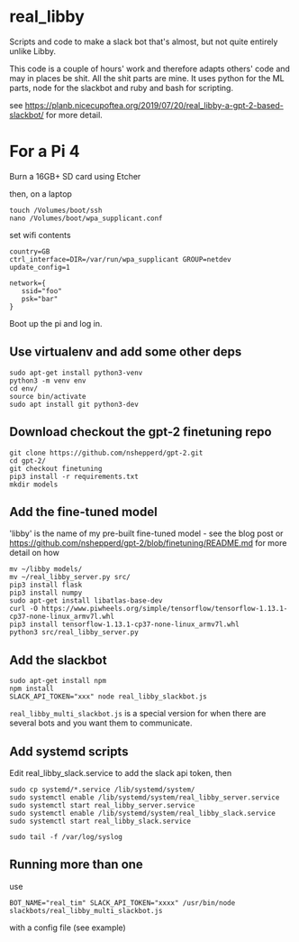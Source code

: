 # real_libby

Scripts and code to make a slack bot that's almost, but not quite entirely unlike Libby.

This code is a couple of hours' work and therefore adapts others' code and may in places be shit. All the shit parts are 
mine. It uses python for the ML parts, node for the slackbot and ruby and bash for scripting.

see https://planb.nicecupoftea.org/2019/07/20/real_libby-a-gpt-2-based-slackbot/ for more detail.


# For a Pi 4

Burn a 16GB+ SD card using Etcher

then, on a laptop

```
touch /Volumes/boot/ssh
nano /Volumes/boot/wpa_supplicant.conf
```

set wifi contents
```
country=GB
ctrl_interface=DIR=/var/run/wpa_supplicant GROUP=netdev
update_config=1

network={
   ssid="foo"
   psk="bar"
}
```

Boot up the pi and log in.

## Use virtualenv and add some other deps

```
sudo apt-get install python3-venv
python3 -m venv env
cd env/
source bin/activate
sudo apt install git python3-dev
```

## Download checkout the gpt-2 finetuning repo

```
git clone https://github.com/nshepperd/gpt-2.git
cd gpt-2/
git checkout finetuning
pip3 install -r requirements.txt 
mkdir models
```

## Add the fine-tuned model

'libby' is the name of my pre-built fine-tuned model - see the blog post or https://github.com/nshepperd/gpt-2/blob/finetuning/README.md for more detail on how

```
mv ~/libby models/
mv ~/real_libby_server.py src/
pip3 install flask
pip3 install numpy
sudo apt-get install libatlas-base-dev
curl -O https://www.piwheels.org/simple/tensorflow/tensorflow-1.13.1-cp37-none-linux_armv7l.whl
pip3 install tensorflow-1.13.1-cp37-none-linux_armv7l.whl
python3 src/real_libby_server.py
```

## Add the slackbot

```
sudo apt-get install npm
npm install
SLACK_API_TOKEN="xxx" node real_libby_slackbot.js
```

`real_libby_multi_slackbot.js` is a special version for when there are several bots and you want them to communicate.

## Add systemd scripts

Edit real_libby_slack.service to add the slack api token, then

```
sudo cp systemd/*.service /lib/systemd/system/
sudo systemctl enable /lib/systemd/system/real_libby_server.service
sudo systemctl start real_libby_server.service
sudo systemctl enable /lib/systemd/system/real_libby_slack.service
sudo systemctl start real_libby_slack.service

sudo tail -f /var/log/syslog 
```

## Running more than one

use 

```BOT_NAME="real_tim" SLACK_API_TOKEN="xxxx" /usr/bin/node slackbots/real_libby_multi_slackbot.js```

with a config file (see example)
